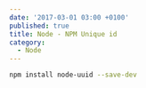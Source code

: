 ```yaml
---
date: '2017-03-01 03:00 +0100'
published: true
title: Node - NPM Unique id
category:
  - Node
---
```

```bash
npm install node-uuid --save-dev
```
